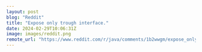 ```yaml
---
layout: post
blog: "Reddit"
title: "Expose only trough interface."
date: 2024-02-29T10:06:31Z
image: images/reddit.png
remote_url: "https://www.reddit.com/r/java/comments/1b2wwgm/expose_only_trough_interface/"
---
```

